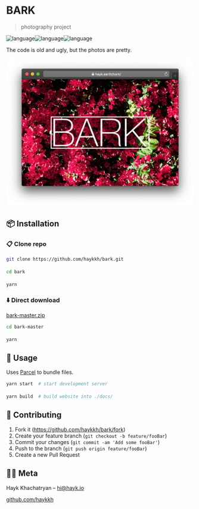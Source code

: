 
# BARK

> photography project

![language](https://img.shields.io/badge/HTML-blue.svg?style=flat-square)![language](https://img.shields.io/badge/CSS-red.svg?style=flat-square)![language](https://img.shields.io/badge/Javascript-green.svg?style=flat-square)

The code is old and ugly, but the photos are pretty.

![Header](header.png)

## 📦 Installation

### 📋 Clone repo

```sh
git clone https://github.com/haykkh/bark.git

cd bark

yarn
```

### ⬇️ Direct download

[bark-master.zip](https://github.com/haykkh/bark/archive/master.zip)

```sh
cd bark-master

yarn
```

## 🚀 Usage

Uses [Parcel](https://parceljs.org/) to bundle files.

```sh
yarn start  # start development server

yarn build  # build website into ./docs/
```

## 📝 Contributing

1. Fork it (<https://github.com/haykkh/bark/fork>)
2. Create your feature branch (`git checkout -b feature/fooBar`)
3. Commit your changes (`git commit -am 'Add some fooBar'`)
4. Push to the branch (`git push origin feature/fooBar`)
5. Create a new Pull Request

## 👨🏻 Meta

Hayk Khachatryan – [hi@hayk.io](mailto:hi@hayk.io)

[github.com/haykkh](https://github.com/haykkh/)